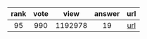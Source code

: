 
| rank | vote | view | answer | url |
|:-:|:-:|:-:|:-:|:-:|
|95|990|1192978|19| [url](http://stackoverflow.com/questions/9942594/unicodeencodeerror-ascii-codec-cant-encode-character-u-xa0-in-position-20) |
